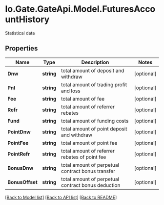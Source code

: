 
# Io.Gate.GateApi.Model.FuturesAccountHistory

Statistical data

## Properties

Name | Type | Description | Notes
------------ | ------------- | ------------- | -------------
**Dnw** | **string** | total amount of deposit and withdraw | [optional] 
**Pnl** | **string** | total amount of trading profit and loss | [optional] 
**Fee** | **string** | total amount of fee | [optional] 
**Refr** | **string** | total amount of referrer rebates | [optional] 
**Fund** | **string** | total amount of funding costs | [optional] 
**PointDnw** | **string** | total amount of point deposit and withdraw | [optional] 
**PointFee** | **string** | total amount of point fee | [optional] 
**PointRefr** | **string** | total amount of referrer rebates of point fee | [optional] 
**BonusDnw** | **string** | total amount of perpetual contract bonus transfer | [optional] 
**BonusOffset** | **string** | total amount of perpetual contract bonus deduction | [optional] 

[[Back to Model list]](../README.md#documentation-for-models)
[[Back to API list]](../README.md#documentation-for-api-endpoints)
[[Back to README]](../README.md)
